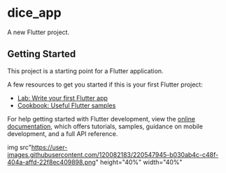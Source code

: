 # dice_app

A new Flutter project.

## Getting Started

This project is a starting point for a Flutter application.

A few resources to get you started if this is your first Flutter project:

- [Lab: Write your first Flutter app](https://docs.flutter.dev/get-started/codelab)
- [Cookbook: Useful Flutter samples](https://docs.flutter.dev/cookbook)

For help getting started with Flutter development, view the
[online documentation](https://docs.flutter.dev/), which offers tutorials,
samples, guidance on mobile development, and a full API reference.



<p>

  img src"https://user-images.githubusercontent.com/120082183/220547945-b030ab4c-c48f-404a-affd-22f8ec409898.png" height="40%" width="40%"

<p/>
